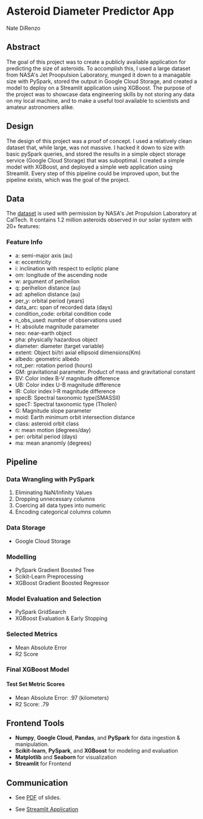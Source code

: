 # Asteroid Diameter Predictor App

Nate DiRenzo

## Abstract

The goal of this project was to create a publicly available application for predicting the size of asteroids. To accomplish this, I used a large dataset from NASA's Jet Proopulsion Laboratory, munged it down to a managable size with PySpark, stored the output in Google Cloud Storage, and created a model to deploy on a Streamlit application using XGBoost. The purpose of the project was to showcase data engineering skills by not storing any data on my local machine, and to make a useful tool available to scientists and amateur astronomers alike.

## Design

The design of this project was a proof of concept. I used a relatively clean dataset that, while large, was not massive. I hacked it down to size with basic pySpark queries, and stored the results in a simple object storage service (Google Cloud Storage) that was suboptimal. I created a simple model with XGBoost, and deployed a simple web application using Streamlit. Every step of this pipeline could be improved upon, but the pipeline exists, which was the goal of the project.

## Data

The [dataset](https://ssd.jpl.nasa.gov/tools/sbdb_query.html) is used with permission by NASA's Jet Propulsion Laboratory at CalTech. It contains 1.2 million asteroids observed in our solar system with 20+ features:

### Feature Info

- a: semi-major axis (au)
- e: eccentricity
- i: inclination with respect to ecliptic plane
- om: longitude of the ascending node
- w: argument of perihelion
- q: perihelion distance (au)
- ad: aphelion distance (au)
- per_y: orbital period (years)
- data_arc: span of recorded data (days)
- condition_code: orbital condition code
- n_obs_used: number of observations used
- H: absolute magnitude parameter
- neo: near-earth object
- pha: physically hazardous object
- diameter: diameter (target variable)
- extent: Object bi/tri axial ellipsoid dimensions(Km)
- albedo: geometric albedo
- rot_per: rotation period (hours)
- GM: gravitational parameter. Product of mass and gravitational constant
- BV: Color index B-V magnitude difference
- UB: Color index U-B magnitude difference
- IR: Color index I-R magnitude difference
- specB: Spectral taxonomic type(SMASSII)
- specT: Spectral taxonomic type (Tholen)
- G: Magnitude slope parameter
- moid: Earth minimum orbit intersection distance
- class: asteroid orbit class
- n: mean motion (degrees/day)
- per: orbital period (days)
- ma: mean ananomly (degrees)


## Pipeline

### Data Wrangling with PySpark

1. Eliminating NaN/Infinity Values
2. Dropping unnecessary columns
3. Coercing all data types into numeric
4. Encoding categorical columns column

### Data Storage

- Google Cloud Storage

### Modelling
  
- PySpark Gradient Boosted Tree
- Scikit-Learn Preprocessing
- XGBoost Gradient Boosted Regressor

### Model Evaluation and Selection
  
- PySpark GridSearch
- XGBoost Evaluation & Early Stopping

### Selected Metrics

- Mean Absolute Error
- R2 Score

### Final XGBoost Model

#### Test Set Metric Scores

- Mean Absolute Error: .97 (kilometers)
- R2 Score: .79

## Frontend Tools

- **Numpy**, **Google Cloud**, **Pandas**, and **PySpark** for data ingestion & manipulation.
- **Scikit-learn**, **PySpark**, and **XGBoost** for modeling and evaluation
- **Matplotlib** and **Seaborn** for visualization
- **Streamlit** for Frontend

## Communication

- See [PDF]() of slides.

- See [Streamlit Application](https://share.streamlit.io/natedir/celestial_body_size_predictor/main)